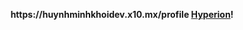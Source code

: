 <p align="center">
<strong>
https://huynhminhkhoidev.x10.mx/profile <a href="https://github.com/billythegoat356/Hyperion">Hyperion</a>!
</strong>
</p>
<br>
